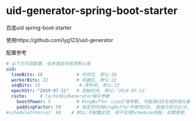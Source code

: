 # uid-generator-spring-boot-starter
百度uid spring-boot-starter

使用https://github.com/lyg123/uid-generator

配置参考

```yml
# 以下为可选配置, 如未指定将采用默认值
uid:
  timeBits: 28             # 时间位, 默认:28
  workerBits: 22           # 机器位, 默认:22
  seqBits: 13               # 序列号, 默认:13
  epochStr: "2019-07-11"   # 初始时间, 默认:"2019-07-11"
  cache:     # CachedUidGenerator相关参数
    boostPower: 3          # RingBuffer size扩容参数, 可提高UID生成的吞吐量, 默认:3
    paddingFactor: 50      # 指定何时向RingBuffer中填充UID, 取值为百分比(0, 100), 默认为50
#scheduleInterval: 60    # 默认:不配置此项, 即不实用Schedule线程. 如需使用, 请指定Schedule线程时间间隔, 单位:秒
```
